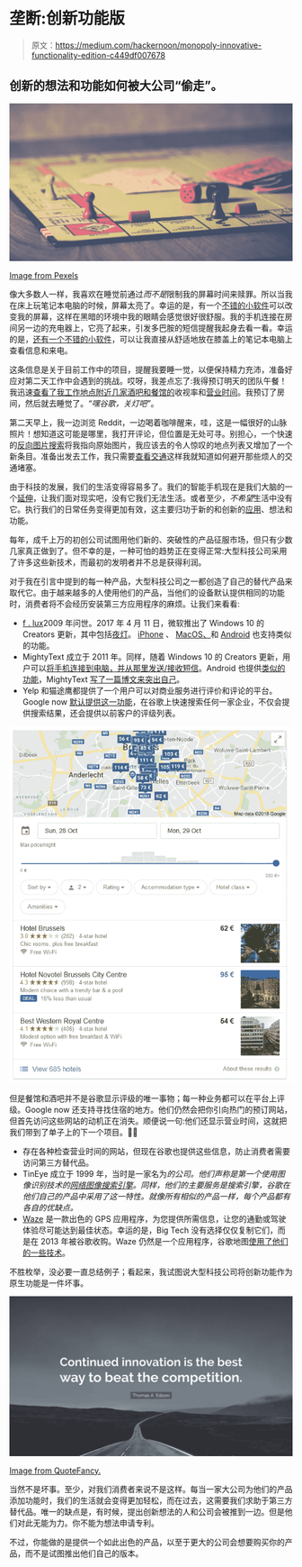 # 垄断:创新功能版

> 原文：<https://medium.com/hackernoon/monopoly-innovative-functionality-edition-c449df007678>

## 创新的想法和功能如何被大公司“偷走”。

![](img/d94ba713eb744b73e5eaf83ad187a700.png)

[Image from Pexels](https://www.pexels.com/photo/monopoly-board-game-on-brown-wooden-tabletop-776654/)

像大多数人一样，我喜欢在睡觉前通过*而不是*限制我的屏幕时间来赎罪。所以当我在床上玩笔记本电脑的时候，屏幕太亮了。幸运的是，有一个[不错的小软件](https://justgetflux.com/)可以改变我的屏幕，这样在黑暗的环境中我的眼睛会感觉很好很舒服。我的手机连接在房间另一边的充电器上，它亮了起来，引发多巴胺的短信提醒我起身去看一看。幸运的是，[还有一个不错的小软件](https://mightytext.net/)，可以让我直接从舒适地放在膝盖上的笔记本电脑上查看信息和来电。

这条信息是关于目前工作中的项目，提醒我要睡一觉，以便保持精力充沛，准备好应对第二天工作中会遇到的挑战。哎呀，我差点忘了:我得预订明天的团队午餐！我迅速[查看了我工作地点附近几家酒吧和餐馆的](https://www.yelp.com)收视率和[营业时间](https://www.openinghours-shops.com/)。我预订了房间，然后就去睡觉了。*“嘿谷歌，关灯吧”*。

第二天早上，我一边浏览 Reddit，一边喝着咖啡醒来，哇，这是一幅很好的山脉照片！想知道这可能是哪里，我打开评论，但位置是无处可寻。别担心，一个快速的[反向图片搜索](https://www.tineye.com/)将我指向原始图片，我应该去的令人惊叹的地点列表又增加了一个新条目。准备出发去工作，我只需要[查看交通](https://waze.com)这样我就知道如何避开那些烦人的交通堵塞。

由于科技的发展，我们的生活变得容易多了。我们的智能手机现在是我们大脑的一个[延伸](https://www.theverge.com/2016/6/2/11837854/neural-lace-cyborgs-elon-musk)，让我们面对现实吧，没有它我们无法生活。或者至少，*不希望*生活中没有它。执行我们的日常任务变得更加有效，这主要归功于新的和创新的[应用](https://hackernoon.com/tagged/apps)、想法和功能。

每年，成千上万的初创公司试图用他们新的、突破性的产品征服市场，但只有少数几家真正做到了。但不幸的是，一种可怕的趋势正在变得正常:大型科技公司采用了许多这些新技术，而最初的发明者并不总是获得利润。

对于我在引言中提到的每一种产品，大型科技公司之一都创造了自己的替代产品来取代它。由于越来越多的人使用他们的产品，当他们的设备默认提供相同的功能时，消费者将不会经历安装第三方应用程序的麻烦。让我们来看看:

*   [f . lux](https://en.wikipedia.org/wiki/F.lux)2009 年问世。2017 年 4 月 11 日，微软推出了 Windows 10 的 Creators 更新，其中包括[夜灯](https://www.howtogeek.com/302186/how-to-enable-night-light-on-windows-10/)。 [iPhone](https://support.apple.com/en-ph/HT207570) 、 [MacOS、](https://support.apple.com/en-us/HT207513)和 [Android](https://www.howtogeek.com/270552/how-to-enable-a-night-mode-in-android-to-reduce-eyestrain/) 也支持类似的功能。
*   MightyText 成立于 2011 年。同样，随着 Windows 10 的 Creators 更新，用户可以[将手机连接到电脑，并从那里发送/接收短信](https://www.tomshardware.com/news/how-to-reply-android-sms-windows-10,36750.html)。Android 也提供[类似的功能](https://messages.android.com/)，MightyText [写了一篇博文来突出自己](https://blog.mightytext.com/mightytext-versus-android-messages-5628a43a6b53)。
*   Yelp 和猫途鹰都提供了一个用户可以对商业服务进行评价和评论的平台。Google now [默认提供这一功能](https://developers.google.com/search/docs/data-types/review)，在谷歌上快速搜索任何一家企业，不仅会提供搜索结果，还会提供以前客户的评级列表。

![](img/d891f01bf515e0e1ebaaef2b5877965b.png)

但是餐馆和酒吧并不是谷歌显示评级的唯一事物；每一种业务都可以在平台上评级。Google now 还支持寻找住宿的地方。他们仍然会把你引向热门的预订网站，但首先访问这些网站的动机正在消失。顺便说一句:他们还显示营业时间，这就把我们带到了单子上的下一个项目。🎉🎉

*   存在各种检查营业时间的网站，但现在谷歌也提供这些信息，防止消费者需要访问第三方替代品。
*   TinEye 成立于 1999 年，当时是一家名为*的公司。他们声称是第一个使用图像识别技术的[网络图像搜索引擎](https://en.wikipedia.org/wiki/TinEye#History)。同样，他们的主要服务是搜索引擎，谷歌在他们自己的产品中采用了这一特性。就像所有相似的产品一样，每个产品都有各自的优缺点。*
*   [Waze](https://en.wikipedia.org/wiki/Waze) 是一款出色的 GPS 应用程序，为您提供所需信息，让您的通勤或驾驶体验尽可能达到最佳状态。幸运的是，Big Tech 没有选择仅仅复制它们，而是在 2013 年被谷歌收购。Waze 仍然是一个应用程序，谷歌地图[使用了他们的一些技术](https://en.wikipedia.org/wiki/Waze#Google_subsidiary_(2013%E2%80%93present))。

不胜枚举，没必要一直总结例子；看起来，我试图说大型科技公司将创新功能作为原生功能是一件坏事。

![](img/7e8b593c231cf42259e7fc06c854fcd0.png)

[Image from QuoteFancy.](https://quotefancy.com/quote/916689/Thomas-A-Edison-Continued-innovation-is-the-best-way-to-beat-the-competition)

当然不是坏事。至少，对我们消费者来说不是这样。每当一家大公司为他们的产品添加功能时，我们的生活就会变得更加轻松，而在过去，这需要我们求助于第三方替代品。唯一的缺点是，有时候，提出创新想法的人和公司会被推到一边。但是他们对此无能为力。你不能为想法申请专利。

不过，你能做的是提供一个如此出色的产品，以至于更大的公司会想要购买你的产品，而不是试图推出他们自己的版本。